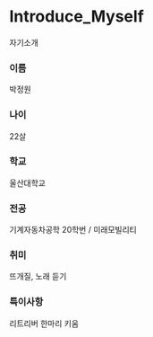 # Introduce_Myself
자기소개
### 이름
박정원
### 나이
22살
### 학교
울산대학교
### 전공
기계자동차공학 20학번 / 미래모빌리티
### 취미
뜨개질, 노래 듣기
### 특이사항
리트리버 한마리 키움
